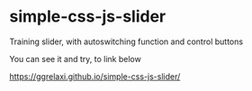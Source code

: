 # simple-css-js-slider

Training slider, with autoswitching function and control buttons

You can see it and try, to link below

https://ggrelaxi.github.io/simple-css-js-slider/
